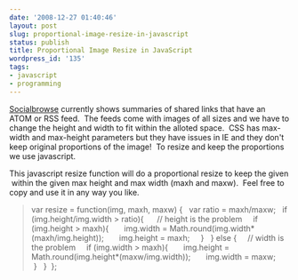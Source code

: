 ```yaml
---
date: '2008-12-27 01:40:46'
layout: post
slug: proportional-image-resize-in-javascript
status: publish
title: Proportional Image Resize in JavaScript
wordpress_id: '135'
tags:
- javascript
- programming
---
```


[Socialbrowse](http://Socialbrowse.com) currently shows summaries of shared links that have an ATOM or RSS feed.  The feeds come with images of all sizes and we have to change the height and width to fit within the alloted space.  CSS has max-width and max-height parameters but they have issues in IE and they don't keep original proportions of the image!  To resize and keep the proportions we use javascript.  

This javascript resize function will do a proportional resize to keep the given <img> within the given max height and max width (maxh and maxw).  Feel free to copy and use it in any way you like.


> var resize = function(img, maxh, maxw) {
  var ratio = maxh/maxw;
  if (img.height/img.width > ratio){
     // height is the problem
    if (img.height > maxh){
      img.width = Math.round(img.width*(maxh/img.height));
      img.height = maxh;
    }
  } else {
    // width is the problem
    if (img.width > maxh){
      img.height = Math.round(img.height*(maxw/img.width));
      img.width = maxw;
    }
  } 
};
